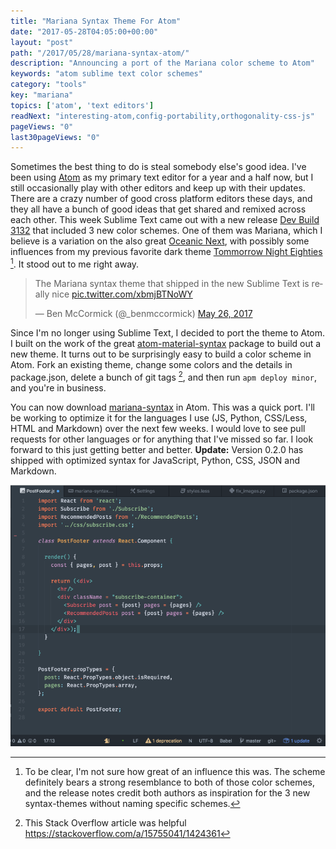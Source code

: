 ```yaml
---
title: "Mariana Syntax Theme For Atom"
date: "2017-05-28T04:05:00+00:00"
layout: "post"
path: "/2017/05/28/mariana-syntax-atom/"
description: "Announcing a port of the Mariana color scheme to Atom"
keywords: "atom sublime text color schemes"
category: "tools"
key: "mariana"
topics: ['atom', 'text editors']
readNext: "interesting-atom,config-portability,orthogonality-css-js"
pageViews: "0"
last30pageViews: "0"
---
```


Sometimes the best thing to do is steal somebody else's good idea. I've been using [Atom](https://atom.io) as my primary text editor for a year and a half now, but I still occasionally play with other editors and keep up with their updates.  There are a crazy number of good cross platform editors these days, and they all have a bunch of good ideas that get shared and remixed across each other. This week Sublime Text came out with a new release [Dev Build 3132](https://www.sublimetext.com/3dev) that included 3 new color schemes.  One of them was Mariana, which I believe is a variation on the also great [Oceanic Next](http://labs.voronianski.com/oceanic-next-color-scheme/), with possibly some influences from my previous favorite dark theme [Tommorrow Night Eighties](https://github.com/chriskempson/tomorrow-theme) [^1].  It stood out to me right away.


<blockquote class="twitter-tweet" data-lang="en"><p lang="en" dir="ltr">The Mariana syntax theme that shipped in the new Sublime Text is really nice <a href="https://t.co/xbmjBTNoWY">pic.twitter.com/xbmjBTNoWY</a></p>&mdash; Ben McCormick (@_benmccormick) <a href="https://twitter.com/_benmccormick/status/868160533345841152">May 26, 2017</a></blockquote>

Since I'm no longer using Sublime Text, I decided to port the theme to Atom.  I built on the work of the great [atom-material-syntax](https://github.com/atom-material/atom-material-syntax) package to build out a new theme.  It turns out to be surprisingly easy to build a color scheme in Atom.  Fork an existing theme, change some colors and the details in package.json, delete a bunch of git tags [^2], and then run `apm deploy minor`, and you're in business.

You can now download [mariana-syntax](https://atom.io/themes/mariana-syntax) in Atom.  This was a quick port.  I'll be working to optimize it for the languages I use (JS, Python, CSS/Less, HTML and Markdown) over the next few weeks.  I would love to see pull requests for other languages or for anything that I've missed so far.  I look forward to this just getting better and better. **Update:** Version 0.2.0 has shipped with optimized syntax for JavaScript, Python, CSS, JSON and Markdown.


<img alt="screenshot of mariana-syntax" src="mariana-screenshot.png"
class="full-width">


[^1]: To be clear, I'm not sure how great of an influence this was.  The scheme definitely bears a strong resemblance to both of those color schemes, and the release notes credit both authors as inspiration for the 3 new syntax-themes without naming specific schemes.

[^2]: This Stack Overflow article was helpful https://stackoverflow.com/a/15755041/1424361
